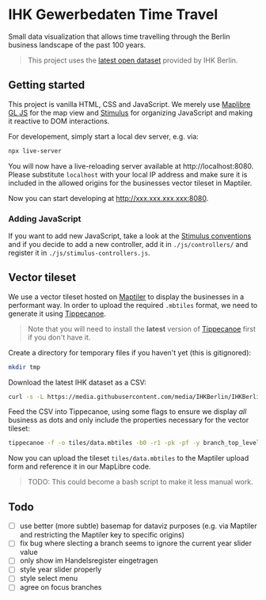 # IHK Gewerbedaten Time Travel

Small data visualization that allows time travelling through the Berlin business landscape of the past 100 years.

> This project uses the [latest open dataset](https://github.com/IHKBerlin/IHKBerlin_Gewerbedaten) provided by IHK Berlin.

## Getting started

This project is vanilla HTML, CSS and JavaScript. We merely use [Maplibre GL JS](https://maplibre.org/projects/maplibre-gl-js/) for the map view and [Stimulus](https://stimulus.hotwired.dev/) for organizing JavaScript and making it reactive to DOM interactions.

For developement, simply start a local dev server, e.g. via:

```bash
npx live-server
```

You will now have a live-reloading server available at http://localhost:8080. Please substitute `localhost` with your local IP address and make sure it is included in the allowed origins for the businesses vector tileset in Maptiler.

Now you can start developing at http://xxx.xxx.xxx.xxx:8080.

### Adding JavaScript

If you want to add new JavaScript, take a look at the [Stimulus conventions](https://stimulus.hotwired.dev/handbook/introduction) and if you decide to add a new controller, add it in `./js/controllers/` and register it in `./js/stimulus-controllers.js`.

## Vector tileset

We use a vector tileset hosted on [Maptiler](https://www.maptiler.com/) to display the businesses in a performant way. In order to upload the required `.mbtiles` format, we need to generate it using [Tippecanoe](https://github.com/felt/tippecanoe).

> Note that you will need to install the **latest** version of [Tippecanoe](https://github.com/felt/tippecanoe) first if you don't have it.

Create a directory for temporary files if you haven't yet (this is gitignored):

```bash
mkdir tmp
```

Download the latest IHK dataset as a CSV:

```bash
curl -s -L https://media.githubusercontent.com/media/IHKBerlin/IHKBerlin_Gewerbedaten/master/data/IHKBerlin_Gewerbedaten.csv -o tmp/data.csv
```

Feed the CSV into Tippecanoe, using some flags to ensure we display _all_ business as dots and only include the properties necessary for the vector tileset:

```bash
tippecanoe -f -o tiles/data.mbtiles -b0 -r1 -pk -pf -y branch_top_level_desc -y business_age -l ihk ./tmp/data.csv
```

Now you can upload the tileset `tiles/data.mbtiles` to the Maptiler upload form and reference it in our MapLibre code.

> TODO: This could become a bash script to make it less manual work.

## Todo

- [ ] use better (more subtle) basemap for dataviz purposes (e.g. via Maptiler and restricting the Maptiler key to specific origins)
- [ ] fix bug where slecting a branch seems to ignore the current year slider value
- [ ] only show im Handelsregister eingetragen
- [ ] style year slider properly
- [ ] style select menu
- [ ] agree on focus branches